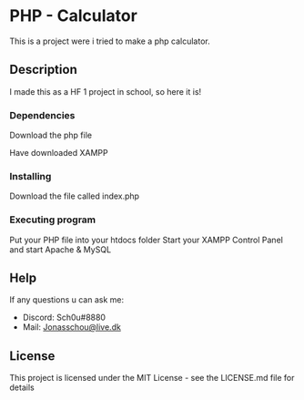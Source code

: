 # PHP - Calculator

This is a project were i tried to make a php calculator.

## Description

I made this as a HF 1 project in school, so here it is!

### Dependencies

Download the php file

Have downloaded XAMPP

### Installing

Download the file called index.php

### Executing program

Put your PHP file into your htdocs folder
Start your XAMPP Control Panel and start Apache & MySQL

## Help

If any questions u can ask me: 
- Discord: Sch0u#8880
- Mail: Jonasschou@live.dk

## License

This project is licensed under the MIT License - see the LICENSE.md file for details
